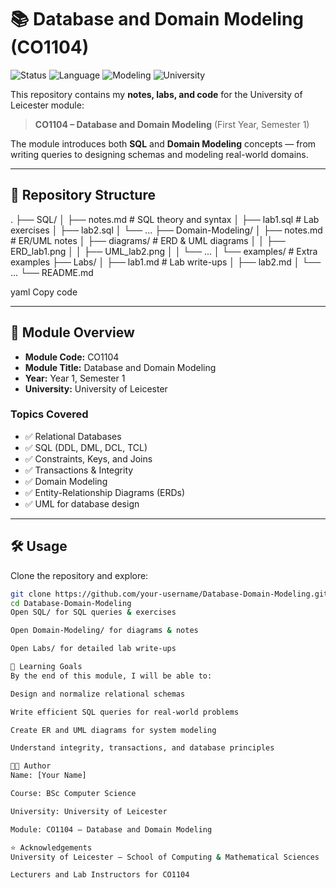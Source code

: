 # 📚 Database and Domain Modeling (CO1104)

![Status](https://img.shields.io/badge/Status-In_Progress-yellow)
![Language](https://img.shields.io/badge/Language-SQL-blue)
![Modeling](https://img.shields.io/badge/Modeling-ERD%20%7C%20UML-green)
![University](https://img.shields.io/badge/University-Leicester-red)

This repository contains my **notes, labs, and code** for the University of Leicester module:  

> **CO1104 – Database and Domain Modeling** (First Year, Semester 1)

The module introduces both **SQL** and **Domain Modeling** concepts — from writing queries to designing schemas and modeling real-world domains.

---

## 📂 Repository Structure

.
├── SQL/
│ ├── notes.md # SQL theory and syntax
│ ├── lab1.sql # Lab exercises
│ ├── lab2.sql
│ └── ...
├── Domain-Modeling/
│ ├── notes.md # ER/UML notes
│ ├── diagrams/ # ERD & UML diagrams
│ │ ├── ERD_lab1.png
│ │ ├── UML_lab2.png
│ │ └── ...
│ └── examples/ # Extra examples
├── Labs/
│ ├── lab1.md # Lab write-ups
│ ├── lab2.md
│ └── ...
└── README.md

yaml
Copy code

---

## 📘 Module Overview

- **Module Code:** CO1104  
- **Module Title:** Database and Domain Modeling  
- **Year:** Year 1, Semester 1  
- **University:** University of Leicester  

### Topics Covered
- ✅ Relational Databases  
- ✅ SQL (DDL, DML, DCL, TCL)  
- ✅ Constraints, Keys, and Joins  
- ✅ Transactions & Integrity  
- ✅ Domain Modeling  
- ✅ Entity-Relationship Diagrams (ERDs)  
- ✅ UML for database design  

---

## 🛠️ Usage

Clone the repository and explore:

```bash
git clone https://github.com/your-username/Database-Domain-Modeling.git
cd Database-Domain-Modeling
Open SQL/ for SQL queries & exercises

Open Domain-Modeling/ for diagrams & notes

Open Labs/ for detailed lab write-ups

🎯 Learning Goals
By the end of this module, I will be able to:

Design and normalize relational schemas

Write efficient SQL queries for real-world problems

Create ER and UML diagrams for system modeling

Understand integrity, transactions, and database principles

👨‍🎓 Author
Name: [Your Name]

Course: BSc Computer Science

University: University of Leicester

Module: CO1104 – Database and Domain Modeling

⭐ Acknowledgements
University of Leicester – School of Computing & Mathematical Sciences

Lecturers and Lab Instructors for CO1104

